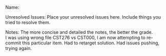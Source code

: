 Name: <John Fittro>

Unresolved Issues: Place your unresolved issues here. Include things you tried to resolve them. 

Notes: The more concise and detailed the notes, the better the grade.  
I was using wrong file CST276 vs  CST000, I am now attempting to re-commit this particular item. 
Had to retarget solution.
Had issues pushing, trying again.
###
